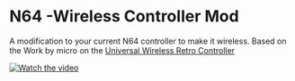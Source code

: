 # N64 -Wireless Controller Mod
A modification to your current N64 controller to make it wireless. Based on the Work by micro on the [Universal Wireless Retro Controller](https://nfggames.com/forum2/index.php?topic=5180.0)

[![Watch the video](https://img.youtube.com/vi/nTQUwghvy5Q/default.jpg)](https://youtu.be/WrgqsBNa95k)
